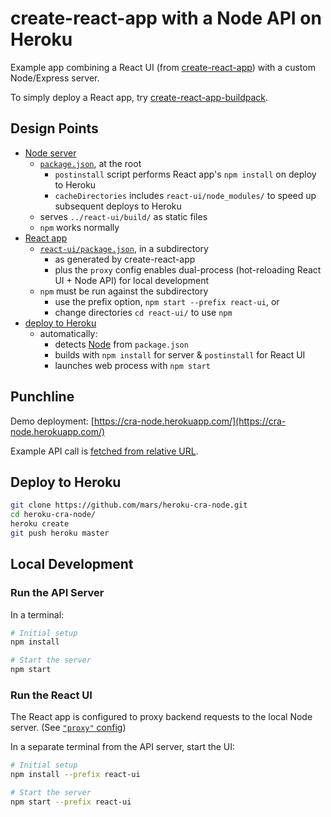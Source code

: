 # create-react-app with a Node API on Heroku

Example app combining a React UI (from [create-react-app](https://github.com/facebookincubator/create-react-app)) with a custom Node/Express server.

To simply deploy a React app, try [create-react-app-buildpack](https://github.com/mars/create-react-app-buildpack).


## Design Points

* [Node server](server/)
  * [`package.json`](package.json), at the root
    * `postinstall` script performs React app's `npm install` on deploy to Heroku
    * `cacheDirectories` includes `react-ui/node_modules/` to speed up subsequent deploys to Heroku
  * serves `../react-ui/build/` as static files
  * `npm` works normally
* [React app](react-ui/)
  * [`react-ui/package.json`](react-ui/package.json), in a subdirectory
    * as generated by create-react-app
    * plus the `proxy` config enables dual-process (hot-reloading React UI + Node API) for local development
  * `npm` must be run against the subdirectory
    * use the prefix option, `npm start --prefix react-ui`, or
    * change directories `cd react-ui/` to use `npm`
* [deploy to Heroku](https://devcenter.heroku.com/categories/deployment)
  * automatically:
    * detects [Node](https://elements.heroku.com/buildpacks/heroku/heroku-buildpack-nodejs) from `package.json`
    * builds with `npm install` for server & `postinstall` for React UI
    * launches web process with `npm start`


## Punchline

Demo deployment: [https://cra-node.herokuapp.com/](https://cra-node.herokuapp.com/)

Example API call is [fetched from relative URL](react-ui/src/App.js#L16).


## Deploy to Heroku

```bash
git clone https://github.com/mars/heroku-cra-node.git
cd heroku-cra-node/
heroku create
git push heroku master
```


## Local Development

### Run the API Server

In a terminal:

```bash
# Initial setup
npm install

# Start the server
npm start
```


### Run the React UI

The React app is configured to proxy backend requests to the local Node server. (See [`"proxy"` config](react-ui/package.json))

In a separate terminal from the API server, start the UI:

```bash
# Initial setup
npm install --prefix react-ui

# Start the server
npm start --prefix react-ui
```
